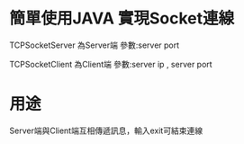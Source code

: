 # 簡單使用JAVA 實現Socket連線

TCPSocketServer 為Server端 
參數:server port

TCPSocketClient 為Client端 
參數:server ip , server port

# 用途

Server端與Client端互相傳遞訊息，輸入exit可結束連線
